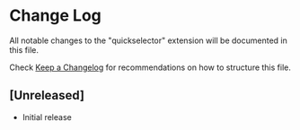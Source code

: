 # Change Log

All notable changes to the "quickselector" extension will be documented in this file.

Check [Keep a Changelog](http://keepachangelog.com/) for recommendations on how to structure this file.

## [Unreleased]

- Initial release